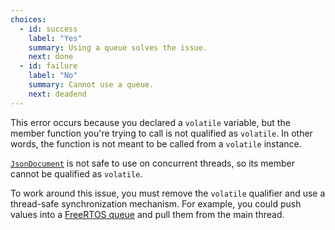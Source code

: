 ```yaml
---
choices:
  - id: success
    label: "Yes"
    summary: Using a queue solves the issue.
    next: done
  - id: failure
    label: "No"
    summary: Cannot use a queue.
    next: deadend
---
```


This error occurs because you declared a `volatile` variable, but the member function you're trying to call is not qualified as `volatile`. In other words, the function is not meant to be called from a `volatile` instance.

[`JsonDocument`](/v6/api/jsondocument/) is not safe to use on concurrent threads, so its member cannot be qualified as `volatile`.

To work around this issue, you must remove the `volatile` qualifier and use a thread-safe synchronization mechanism. For example, you could push values into a [FreeRTOS queue](https://www.freertos.org/Embedded-RTOS-Queues.html) and pull them from the main thread.